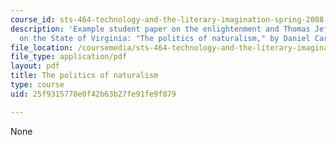 ```yaml
---
course_id: sts-464-technology-and-the-literary-imagination-spring-2008
description: 'Example student paper on the enlightenment and Thomas Jefferson''s Notes
  on the State of Virginia: "The politics of naturalism," by Daniel Cardoso.'
file_location: /coursemedia/sts-464-technology-and-the-literary-imagination-spring-2008/25f9315770e0f42b63b27fe91fe9f079_dcardoso_wk3.pdf
file_type: application/pdf
layout: pdf
title: The politics of naturalism
type: course
uid: 25f9315770e0f42b63b27fe91fe9f079

---
```

None